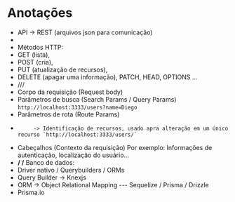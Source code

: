# Anotações

- API -> REST (arquivos json para comunicação)
-
- Métodos HTTP:
- GET (lista),
- POST (cria),
- PUT (atualização de recursos),
- DELETE (apagar uma informação), PATCH, HEAD, OPTIONS ...
- ///
- Corpo da requisição (Request body)
- Parâmetros de busca (Search Params / Query Params) `http://localhost:3333/users?name=Diego`
- Parâmetros de rota (Route Params)
-          -> Identificação de recursos, usado apra alteração em um único recurso `http://localhost:3333/users/`
- Cabeçalhos (Contexto da requisição) Por exemplo: Informações de autenticação, localização do usuário...
- **/
  /** Banco de dados:
- Driver nativo / Querybuilders / ORMs
- Query Builder -> Knexjs
- ORM -> Object Relational Mapping --- Sequelize / Prisma / Drizzle
- Prisma.io

